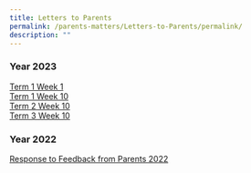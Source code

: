 ```yaml
---
title: Letters to Parents
permalink: /parents-matters/Letters-to-Parents/permalink/
description: ""
---
```

### **Year 2023** 
[Term 1 Week 1](/files/Parents%20Matter/2023/Letters%20to%20Parents/Letter%20to%20Parents%20(T1%20W1)%203%20Jan%2023.pdf)<br>
[Term 1 Week 10 ](/files/Parents%20Matter/2023/Letters%20to%20Parents/Letter%20to%20Parents%20(T1%20W10)%207%20Mar%2023.pdf)<br>
[Term 2 Week 10](/files/Parents%20Matter/2023/Letters%20to%20Parents/letter%20to%20parents%20(t2%20w10)%2022%20may%2023.pdf)<br>
[Term 3 Week 10](/files/Parents%20Matter/2023/Letters%20to%20Parents/letter%20to%20parents%20(t3%20w10)%2028%20aug%2023.pdf)

### **Year 2022** 
[Response to Feedback from Parents 2022](/files/Parents%20Matter/2023/Letters%20to%20Parents/Response%20to%20Feedback%20from%20Parents%202022.pdf)